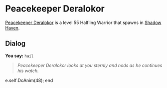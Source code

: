 # Peacekeeper Deralokor



[Peacekeeper Deralokor](/npc/150058) is a level 55 Halfling Warrior that spawns in [Shadow Haven](/zone/150).



## Dialog

**You say:** `hail`



>*Peacekeeper Deralokor looks at you sternly and nods as he continues his watch.*


e.self:DoAnim(48);
end
